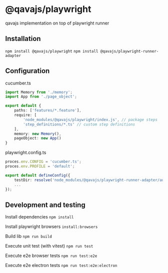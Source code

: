 # @qavajs/playwright
qavajs implementation on top of playwright runner

## Installation

`npm install @qavajs/playwright`
`npm install @qavajs/playwright-runner-adapter`

## Configuration
cucumber.ts
```typescript
import Memory from './memory';
import App from './page_object';

export default {
    paths: ['features/*.feature'],
    require: [
        'node_modules/@qavajs/playwright/index.js', // package steps
        'step_definitions/*.ts' // custom step definitions
    ],
    memory: new Memory(),
    pageObject: new App()
}
```
playwright.config.ts
```typescript
proces.env.CONFIG = 'cucumber.ts';
proces.env.PROFILE = 'default';

export default defineConfig({
    testDir: resolve('node_modules/@qavajs/playwright-runner-adapter/adapter'),
    ...
});
```

## Development and testing
Install dependencies
`npm install`

Install playwright browsers
`install:browsers`

Build lib
`npm run build`

Execute unit test (with vitest)
`npm run test`

Execute e2e browser tests
`npm run test:e2e`

Execute e2e electron tests
`npm run test:e2e:electron`

